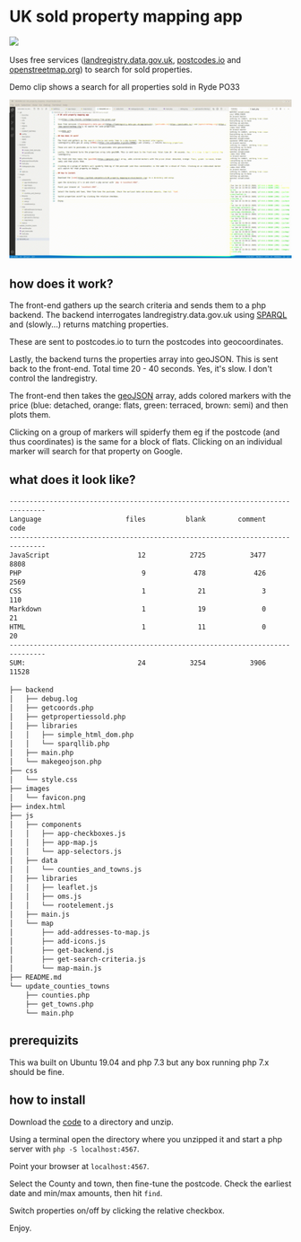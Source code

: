 # UK sold property mapping app

![](https://img.shields.io/badge/licence-free-green.svg)

Uses free services ([landregistry.data.gov.uk](https://landregistry.data.gov.uk/app/qonsole), [postcodes.io](https://postcodes.io/) and [openstreetmap.org](https://www.openstreetmap.org/)) to search for sold properties.

Demo clip shows a search for all properties sold in Ryde PO33

![](demo.gif)

## how does it work?

The front-end gathers up the search criteria and sends them to a php backend. The backend interrogates 
landregistry.data.gov.uk using [SPARQL](https://en.wikipedia.org/wiki/SPARQL) and (slowly...) returns matching properties.

These are sent to postcodes.io to turn the postcodes into geocoordinates.

Lastly, the backend turns the properties array into geoJSON. This is sent back to the front-end. Total time 20 - 40 seconds. Yes, it's slow. I don't control the landregistry.

The front-end then takes the [geoJSON](https://geojson.org/) array, adds colored markers with the price (blue: detached, orange: flats, green: terraced, brown: semi) and then plots them.

Clicking on a group of markers will spiderfy them eg if the postcode (and thus coordinates) is the same for a block of flats. Clicking on an individual marker will search for that property on Google.

## what does it look like?

```
-------------------------------------------------------------------------------
Language                     files          blank        comment           code
-------------------------------------------------------------------------------
JavaScript                      12           2725           3477           8808
PHP                              9            478            426           2569
CSS                              1             21              3            110
Markdown                         1             19              0             21
HTML                             1             11              0             20
-------------------------------------------------------------------------------
SUM:                            24           3254           3906          11528

├── backend
│   ├── debug.log
│   ├── getcoords.php
│   ├── getpropertiessold.php
│   ├── libraries
│   │   ├── simple_html_dom.php
│   │   └── sparqllib.php
│   ├── main.php
│   └── makegeojson.php
├── css
│   └── style.css
├── images
│   └── favicon.png
├── index.html
├── js
│   ├── components
│   │   ├── app-checkboxes.js
│   │   ├── app-map.js
│   │   └── app-selectors.js
│   ├── data
│   │   └── counties_and_towns.js
│   ├── libraries
│   │   ├── leaflet.js
│   │   ├── oms.js
│   │   └── rootelement.js
│   ├── main.js
│   └── map
│       ├── add-addresses-to-map.js
│       ├── add-icons.js
│       ├── get-backend.js
│       ├── get-search-criteria.js
│       └── map-main.js
├── README.md
└── update_counties_towns
    ├── counties.php
    ├── get_towns.php
    └── main.php
```

## prerequizits

This wa built on Ubuntu 19.04 and php 7.3 but any box running php 7.x should be fine.

## how to install

Download the [code](https://github.com/petercz1/UK_property_mapping/archive/master.zip) to a directory and unzip.

Using a terminal open the directory where you unzipped it and start a php server with `php -S localhost:4567`.

Point your browser at `localhost:4567`.

Select the County and town, then fine-tune the postcode. Check the earliest date and min/max amounts, then hit `find`.

Switch properties on/off by clicking the relative checkbox.

Enjoy.